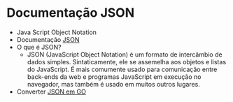 # Documentação JSON

- Java Script Object Notation
- Documentação [JSON](https://pkg.go.dev/encoding/json)
- O que é JSON?
  - JSON (JavaScript Object Notation) é um formato de intercâmbio de dados simples. Sintaticamente, ele se assemelha aos objetos e listas do JavaScript. É mais comumente usado para comunicação entre back-ends da web e programas JavaScript em execução no navegador, mas também é usado em muitos outros lugares.
- Converter [JSON em GO](https://mholt.github.io/json-to-go/)

